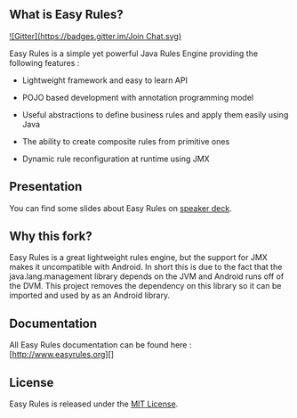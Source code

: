 ## What is Easy Rules?
[![Gitter](https://badges.gitter.im/Join Chat.svg)](https://gitter.im/benas/easy-rules?utm_source=badge&utm_medium=badge&utm_campaign=pr-badge&utm_content=badge)

Easy Rules is a simple yet powerful Java Rules Engine providing the following features :

 * Lightweight framework and easy to learn API

 * POJO based development with annotation programming model

 * Useful abstractions to define business rules and apply them easily using Java

 * The ability to create composite rules from primitive ones

 * Dynamic rule reconfiguration at runtime using JMX

## Presentation

You can find some slides about Easy Rules on [speaker deck][].

## Why this fork?
Easy Rules is a great lightweight rules engine, but the support for JMX makes it uncompatible with Android. In short this is due to the fact that the java.lang.management library depends on the JVM and Android runs off of the DVM. This project removes the dependency on this library so it can be imported and used by as an Android library.

## Documentation

All Easy Rules documentation can be found here : [http://www.easyrules.org][]

## License
Easy Rules is released under the [MIT License][].

[speaker deck]: https://speakerdeck.com/benas/easy-rules
[http://www.easyrules.org]: http://www.easyrules.org
[MIT License]: http://opensource.org/licenses/mit-license.php/
